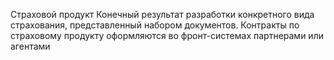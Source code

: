 Страховой продукт
Конечный результат разработки конкретного вида страхования, представленный набором документов. Контракты по страховому продукту оформляются во фронт-системах партнерами или агентами